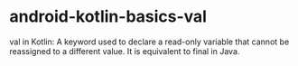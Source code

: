 # android-kotlin-basics-val
val in Kotlin: A keyword used to declare a read-only variable that cannot be reassigned to a different value. It is equivalent to final in Java.
